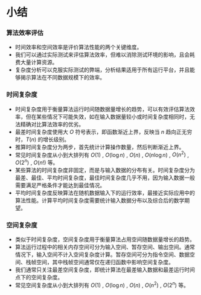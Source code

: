 # 小结

### 算法效率评估

- 时间效率和空间效率是评价算法性能的两个关键维度。
- 我们可以通过实际测试来评估算法效率，但难以消除测试环境的影响，且会耗费大量计算资源。
- 复杂度分析可以克服实际测试的弊端，分析结果适用于所有运行平台，并且能够揭示算法在不同数据规模下的效率。

### 时间复杂度

- 时间复杂度用于衡量算法运行时间随数据量增长的趋势，可以有效评估算法效率，但在某些情况下可能失效，如在输入数据量较小或时间复杂度相同时，无法精确对比算法效率的优劣。
- 最差时间复杂度使用大 $O$ 符号表示，即函数渐近上界，反映当 $n$ 趋向正无穷时，$T(n)$ 的增长级别。
- 推算时间复杂度分为两步，首先统计计算操作数量，然后判断渐近上界。
- 常见时间复杂度从小到大排列有 $O(1)$ , $O(\log n)$ , $O(n)$ , $O(n \log n)$ , $O(n^2)$ , $O(2^n)$ , $O(n!)$ 等。
- 某些算法的时间复杂度非固定，而是与输入数据的分布有关。时间复杂度分为最差、最佳、平均时间复杂度，最佳时间复杂度几乎不用，因为输入数据一般需要满足严格条件才能达到最佳情况。
- 平均时间复杂度反映算法在随机数据输入下的运行效率，最接近实际应用中的算法性能。计算平均时间复杂度需要统计输入数据分布以及综合后的数学期望。

### 空间复杂度

- 类似于时间复杂度，空间复杂度用于衡量算法占用空间随数据量增长的趋势。
- 算法运行过程中的相关内存空间可分为输入空间、暂存空间、输出空间。通常情况下，输入空间不计入空间复杂度计算。暂存空间可分为指令空间、数据空间、栈帧空间，其中栈帧空间通常仅在递归函数中影响空间复杂度。
- 我们通常只关注最差空间复杂度，即统计算法在最差输入数据和最差运行时间点下的空间复杂度。
- 常见空间复杂度从小到大排列有 $O(1)$ , $O(\log n)$ , $O(n)$ , $O(n^2)$ , $O(2^n)$ 等。
